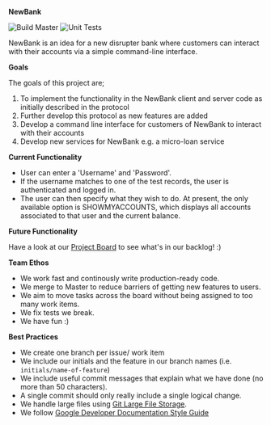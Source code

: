 **NewBank**

![Build Master](https://github.com/pratikthanki/NewBank/workflows/Build%20Master/badge.svg?branch=master)
![Unit Tests](https://github.com/pratikthanki/NewBank/workflows/Unit%20Tests/badge.svg?branch=master)

NewBank is an idea for a new disrupter bank where customers can interact with their accounts via a simple 
command-line interface.


**Goals**

The goals of this project are;
1. To implement the functionality in the NewBank client and server code as initially described in the protocol
2. Further develop this protocol as new features are added
3. Develop a command line interface for customers of NewBank to interact with their
accounts
4. Develop new services for NewBank e.g. a micro-loan service


**Current Functionality**

- User can enter a 'Username' and 'Password'.
- If the username matches to one of the test records, the user is authenticated and logged in.
- The user can then specify what they wish to do. At present, the only available option is SHOWMYACCOUNTS, which 
displays all accounts associated to that user and the current balance.


**Future Functionality**

Have a look at our [Project Board](https://github.com/pratikthanki/NewBank/projects/1) to see what's in our backlog! :)


**Team Ethos**

- We work fast and continously write production-ready code.
- We merge to Master to reduce barriers of getting new features to users.
- We aim to move tasks across the board without being assigned to too many work items.
- We fix tests we break.
- We have fun :) 

**Best Practices**

- We create one branch per issue/ work item
- We include our initials and the feature in our branch names (i.e. `initials/name-of-feature`)
- We include useful commit messages that explain what we have done (no more than 50 characters).
- A single commit should only really include a single logical change.
- We handle large files using [Git Large File Storage](https://git-lfs.github.com/).
- We follow [Google Developer Documentation Style Guide](https://developers.google.com/style)

